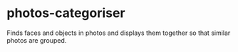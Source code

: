 # photos-categoriser
Finds faces and objects in photos and displays them together so that similar photos are grouped.

